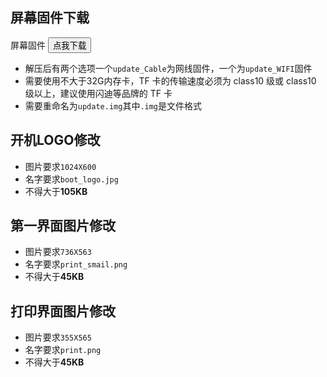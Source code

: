 ## 屏幕固件下载

屏幕固件  <button onclick="window.location.href='https://cdn.mellow.klipper.cn/firmware/update.zip'">点我下载</button>

* 解压后有两个选项一个`update_Cable`为网线固件，一个为`update_WIFI`固件
* 需要使用不大于32G内存卡，TF 卡的传输速度必须为 class10 级或 class10 级以上，建议使用闪迪等品牌的 TF 卡
* 需要重命名为`update.img`其中`.img`是文件格式

## **开机LOGO修改**

* 图片要求`1024X600`
* 名字要求`boot_logo.jpg`
* 不得大于**105KB**



## **第一界面图片修改**

* 图片要求`736X563`
* 名字要求`print_smail.png`
* 不得大于**45KB**



## **打印界面图片修改**

* 图片要求`355X565`
* 名字要求`print.png`
* 不得大于**45KB**

